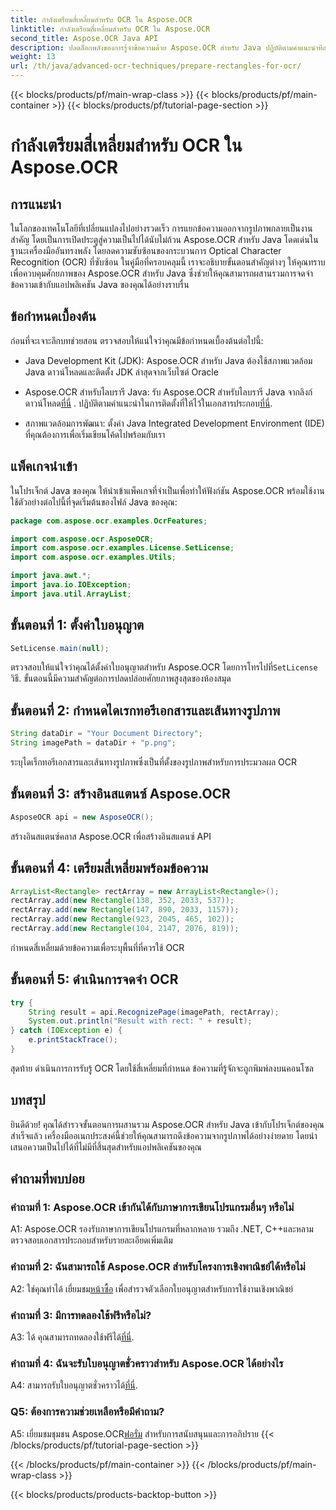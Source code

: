 ```yaml
---
title: กำลังเตรียมสี่เหลี่ยมสำหรับ OCR ใน Aspose.OCR
linktitle: กำลังเตรียมสี่เหลี่ยมสำหรับ OCR ใน Aspose.OCR
second_title: Aspose.OCR Java API
description: ปลดล็อกพลังของการรู้จำข้อความด้วย Aspose.OCR สำหรับ Java ปฏิบัติตามคำแนะนำทีละขั้นตอนของเราเพื่อการบูรณาการที่ราบรื่น ปรับปรุงแอปพลิเคชัน Java ของคุณด้วยความสามารถ OCR ที่มีประสิทธิภาพ
weight: 13
url: /th/java/advanced-ocr-techniques/prepare-rectangles-for-ocr/
---
```


{{< blocks/products/pf/main-wrap-class >}}
{{< blocks/products/pf/main-container >}}
{{< blocks/products/pf/tutorial-page-section >}}

# กำลังเตรียมสี่เหลี่ยมสำหรับ OCR ใน Aspose.OCR

## การแนะนำ

ในโลกของเทคโนโลยีที่เปลี่ยนแปลงไปอย่างรวดเร็ว การแยกข้อความออกจากรูปภาพกลายเป็นงานสำคัญ โดยเป็นการเปิดประตูสู่ความเป็นไปได้นับไม่ถ้วน Aspose.OCR สำหรับ Java โดดเด่นในฐานะเครื่องมืออันทรงพลัง โดยลดความซับซ้อนของกระบวนการ Optical Character Recognition (OCR) ที่ซับซ้อน ในคู่มือที่ครอบคลุมนี้ เราจะอธิบายขั้นตอนสำคัญต่างๆ ให้คุณทราบเพื่อควบคุมศักยภาพของ Aspose.OCR สำหรับ Java ซึ่งช่วยให้คุณสามารถผสานรวมการจดจำข้อความเข้ากับแอปพลิเคชัน Java ของคุณได้อย่างราบรื่น

## ข้อกำหนดเบื้องต้น

ก่อนที่จะเจาะลึกบทช่วยสอน ตรวจสอบให้แน่ใจว่าคุณมีข้อกำหนดเบื้องต้นต่อไปนี้:

- Java Development Kit (JDK): Aspose.OCR สำหรับ Java ต้องใช้สภาพแวดล้อม Java ดาวน์โหลดและติดตั้ง JDK ล่าสุดจากเว็บไซต์ Oracle

-  Aspose.OCR สำหรับไลบรารี Java: รับ Aspose.OCR สำหรับไลบรารี Java จากลิงก์ดาวน์โหลด[ที่นี่](https://releases.aspose.com/ocr/java/) . ปฏิบัติตามคำแนะนำในการติดตั้งที่ให้ไว้ในเอกสารประกอบ[ที่นี่](https://reference.aspose.com/ocr/java/).

- สภาพแวดล้อมการพัฒนา: ตั้งค่า Java Integrated Development Environment (IDE) ที่คุณต้องการเพื่อเริ่มเขียนโค้ดไปพร้อมกับเรา

## แพ็คเกจนำเข้า

ในโปรเจ็กต์ Java ของคุณ ให้นำเข้าแพ็คเกจที่จำเป็นเพื่อทำให้ฟังก์ชัน Aspose.OCR พร้อมใช้งาน ใช้ตัวอย่างต่อไปนี้ที่จุดเริ่มต้นของไฟล์ Java ของคุณ:

```java
package com.aspose.ocr.examples.OcrFeatures;

import com.aspose.ocr.AsposeOCR;
import com.aspose.ocr.examples.License.SetLicense;
import com.aspose.ocr.examples.Utils;

import java.awt.*;
import java.io.IOException;
import java.util.ArrayList;
```

## ขั้นตอนที่ 1: ตั้งค่าใบอนุญาต

```java
SetLicense.main(null);
```

 ตรวจสอบให้แน่ใจว่าคุณได้ตั้งค่าใบอนุญาตสำหรับ Aspose.OCR โดยการโทรไปที่`SetLicense` วิธี. ขั้นตอนนี้มีความสำคัญต่อการปลดปล่อยศักยภาพสูงสุดของห้องสมุด

## ขั้นตอนที่ 2: กำหนดไดเรกทอรีเอกสารและเส้นทางรูปภาพ

```java
String dataDir = "Your Document Directory";
String imagePath = dataDir + "p.png";
```

ระบุไดเร็กทอรีเอกสารและเส้นทางรูปภาพซึ่งเป็นที่ตั้งของรูปภาพสำหรับการประมวลผล OCR

## ขั้นตอนที่ 3: สร้างอินสแตนซ์ Aspose.OCR

```java
AsposeOCR api = new AsposeOCR();
```

สร้างอินสแตนซ์คลาส Aspose.OCR เพื่อสร้างอินสแตนซ์ API

## ขั้นตอนที่ 4: เตรียมสี่เหลี่ยมพร้อมข้อความ

```java
ArrayList<Rectangle> rectArray = new ArrayList<Rectangle>();
rectArray.add(new Rectangle(138, 352, 2033, 537));
rectArray.add(new Rectangle(147, 890, 2033, 1157));
rectArray.add(new Rectangle(923, 2045, 465, 102));
rectArray.add(new Rectangle(104, 2147, 2076, 819));
```

กำหนดสี่เหลี่ยมด้วยข้อความเพื่อระบุพื้นที่ที่ควรใช้ OCR

## ขั้นตอนที่ 5: ดำเนินการจดจำ OCR

```java
try {
    String result = api.RecognizePage(imagePath, rectArray);
    System.out.println("Result with rect: " + result);
} catch (IOException e) {
    e.printStackTrace();
}
```

สุดท้าย ดำเนินการการรับรู้ OCR โดยใช้สี่เหลี่ยมที่กำหนด ข้อความที่รู้จักจะถูกพิมพ์ลงบนคอนโซล

## บทสรุป

ยินดีด้วย! คุณได้สำรวจขั้นตอนการผสานรวม Aspose.OCR สำหรับ Java เข้ากับโปรเจ็กต์ของคุณสำเร็จแล้ว เครื่องมืออเนกประสงค์นี้ช่วยให้คุณสามารถดึงข้อความจากรูปภาพได้อย่างง่ายดาย โดยนำเสนอความเป็นไปได้ที่ไม่มีที่สิ้นสุดสำหรับแอปพลิเคชันของคุณ

## คำถามที่พบบ่อย

### คำถามที่ 1: Aspose.OCR เข้ากันได้กับภาษาการเขียนโปรแกรมอื่นๆ หรือไม่

A1: Aspose.OCR รองรับภาษาการเขียนโปรแกรมที่หลากหลาย รวมถึง .NET, C++และหลาม ตรวจสอบเอกสารประกอบสำหรับรายละเอียดเพิ่มเติม

### คำถามที่ 2: ฉันสามารถใช้ Aspose.OCR สำหรับโครงการเชิงพาณิชย์ได้หรือไม่

A2: ใช่คุณทำได้ เยี่ยมชม[หน้าซื้อ](https://purchase.aspose.com/buy) เพื่อสำรวจตัวเลือกใบอนุญาตสำหรับการใช้งานเชิงพาณิชย์

### คำถามที่ 3: มีการทดลองใช้ฟรีหรือไม่?

 A3: ได้ คุณสามารถทดลองใช้ฟรีได้[ที่นี่](https://releases.aspose.com/).

### คำถามที่ 4: ฉันจะรับใบอนุญาตชั่วคราวสำหรับ Aspose.OCR ได้อย่างไร

 A4: สามารถรับใบอนุญาตชั่วคราวได้[ที่นี่](https://purchase.aspose.com/temporary-license/).

### Q5: ต้องการความช่วยเหลือหรือมีคำถาม?

 A5: เยี่ยมชมชุมชน Aspose.OCR[ฟอรั่ม](https://forum.aspose.com/c/ocr/16) สำหรับการสนับสนุนและการอภิปราย
{{< /blocks/products/pf/tutorial-page-section >}}

{{< /blocks/products/pf/main-container >}}
{{< /blocks/products/pf/main-wrap-class >}}

{{< blocks/products/products-backtop-button >}}
